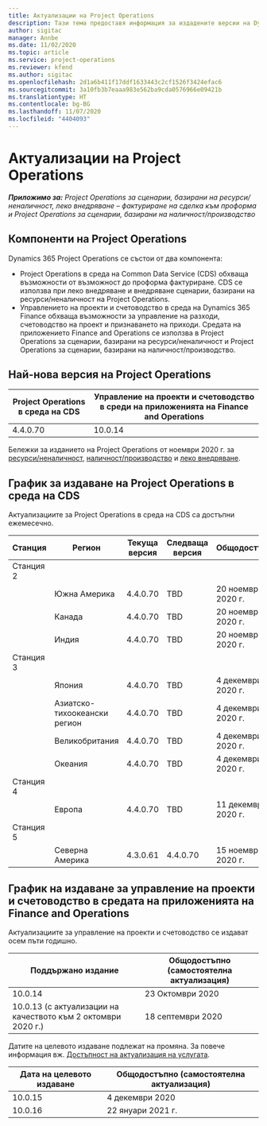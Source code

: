 ```yaml
---
title: Актуализации на Project Operations
description: Тази тема предоставя информация за издадените версии на Dynamics 365 Project Operations.
author: sigitac
manager: Annbe
ms.date: 11/02/2020
ms.topic: article
ms.service: project-operations
ms.reviewer: kfend
ms.author: sigitac
ms.openlocfilehash: 2d1a6b411f17ddf1633443c2cf1526f3424efac6
ms.sourcegitcommit: 3a10fb3b7eaaa983e562ba9cda0576966e09421b
ms.translationtype: HT
ms.contentlocale: bg-BG
ms.lasthandoff: 11/07/2020
ms.locfileid: "4404093"
---
```

# <a name="project-operations-updates"></a>Актуализации на Project Operations

_**Приложимо за:** Project Operations за сценарии, базирани на ресурси/неналичност, леко внедряване – фактуриране на сделка към проформа и Project Operations за сценарии, базирани на наличност/производство_

## <a name="project-operations-components"></a>Компоненти на Project Operations

Dynamics 365 Project Operations се състои от два компонента:

- Project Operations в среда на Common Data Service (CDS) обхваща възможности от възможност до проформа фактуриране. CDS се използва при леко внедряване и внедряване сценарии, базирани на ресурси/неналичност на Project Operations.
- Управлението на проекти и счетоводство в среда на Dynamics 365 Finance обхваща възможности за управление на разходи, счетоводство на проект и признаването на приходи. Средата на приложението Finance and Operations се използва в Project Operations за сценарии, базирани на ресурси/неналичност и Project Operations за сценарии, базирани на наличност/производство.

## <a name="project-operations-latest-version"></a>Най-нова версия на Project Operations

| Project Operations в среда на CDS | Управление на проекти и счетоводство в среди на приложенията на Finance and Operations |
| --- | --- |
| 4.4.0.70 | 10.0.14 |

Бележки за изданието на Project Operations от ноември 2020 г. за [ресурси/неналичност](whats-new-nov-2020-resource-based.md), [наличност/производство](../prod-pma/whats-new/whats-new-nov-2020-production-based.md) и [леко внедряване](../pro/whats-new/whats-new-nov-2020-lite.md).

## <a name="release-schedule-for-project-operations-on-cds-environment"></a>График за издаване на Project Operations в среда на CDS

Актуализациите за Project Operations в среда на CDS са достъпни ежемесечно. 

| Станция   | Регион        | Текуща версия | Следваща версия | Общодостъпно |
|-----------|---------------|-----------------|--------------|---------------------|
| Станция 2 |   &nbsp;      |    &nbsp;       | &nbsp;       |      &nbsp;         |
|   &nbsp;  | Южна Америка |  4.4.0.70       | TBD     | 20 ноември 2020 г.           |
|    &nbsp; | Канада        |  4.4.0.70       | TBD     | 20 ноември 2020 г.           |
|   &nbsp;  | Индия         |  4.4.0.70       | TBD     | 20 ноември 2020 г.           |
| Станция 3  |      &nbsp;   |     &nbsp;      |     &nbsp;   |      &nbsp;         |
|   &nbsp;  | Япония         |  4.4.0.70       | TBD     | 4 декември 2020 г.           |
|   &nbsp;  | Азиатско-тихоокеански регион  |  4.4.0.70       | TBD     | 4 декември 2020 г.           |
|   &nbsp;  | Великобритания |  4.4.0.70       | TBD     | 4 декември 2020 г.           |
|   &nbsp;  | Океания       |  4.4.0.70       | TBD     | 4 декември 2020 г.           |
| Станция 4 |     &nbsp;    |     &nbsp;      |     &nbsp;   |      &nbsp;         |
|   &nbsp;  | Европа        |  4.4.0.70       | TBD     | 11 декември 2020 г.           |
| Станция 5 |     &nbsp;    |     &nbsp;      |     &nbsp;   |      &nbsp;         |
|   &nbsp;  | Северна Америка | 4.3.0.61        | 4.4.0.70     | 15 ноември 2020 г.           |

## <a name="release-schedule-for-project-management-and-accounting-in-the-finance-and-operations-apps-environment"></a>График на издаване за управление на проекти и счетоводство в средата на приложенията на Finance and Operations

Актуализациите за управление на проекти и счетоводство се издават осем пъти годишно.

| Поддържано издание | Общодостъпно (самостоятелна актуализация) |
| --- | --- |
| 10.0.14 | 23 Октомври 2020 |
| 10.0.13 (с актуализации на качеството към 2 октомври 2020 г.) | 18 септември 2020 |

Датите на целевото издаване подлежат на промяна. За повече информация вж. [Достъпност на актуализация на услугата](https://docs.microsoft.com/dynamics365/fin-ops-core/fin-ops/get-started/public-preview-releases?toc=/dynamics365/finance/toc.json).

| Дата на целевото издаване | Общодостъпно (самостоятелна актуализация) |
| --- | --- |
| 10.0.15 | 4 декември 2020 |
| 10.0.16 | 22 януари 2021 г. |


